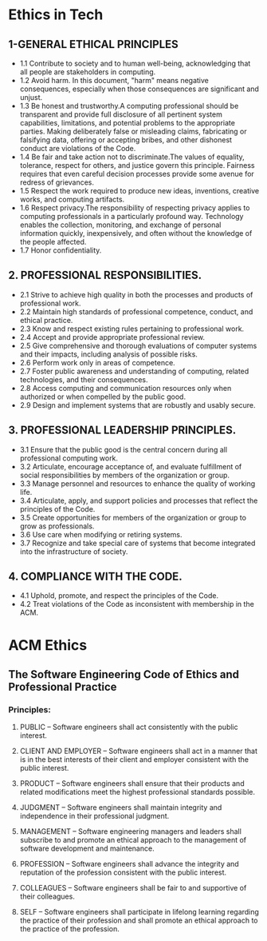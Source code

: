 # Ethics in Tech
## 1-GENERAL ETHICAL PRINCIPLES
- 1.1 Contribute to society and to human well-being, acknowledging that all people are stakeholders in computing.
- 1.2 Avoid harm. In this document, "harm" means negative consequences, especially when those consequences are significant and unjust.  
- 1.3 Be honest and trustworthy.A computing professional should be transparent and provide full disclosure of all pertinent system capabilities, limitations, and potential problems to the appropriate parties. Making deliberately false or misleading claims, fabricating or falsifying data, offering or accepting bribes, and other dishonest conduct are violations of the Code.
- 1.4 Be fair and take action not to discriminate.The values of equality, tolerance, respect for others, and justice govern this principle. Fairness requires that even careful decision processes provide some avenue for redress of grievances.
- 1.5 Respect the work required to produce new ideas, inventions, creative works, and computing artifacts.
- 1.6 Respect privacy.The responsibility of respecting privacy applies to computing professionals in a particularly profound way. Technology enables the collection, monitoring, and exchange of personal information quickly, inexpensively, and often without the knowledge of the people affected.
- 1.7 Honor confidentiality.
## 2. PROFESSIONAL RESPONSIBILITIES.
- 2.1 Strive to achieve high quality in both the processes and products of professional work.
- 2.2 Maintain high standards of professional competence, conduct, and ethical practice.
- 2.3 Know and respect existing rules pertaining to professional work.
- 2.4 Accept and provide appropriate professional review.
- 2.5 Give comprehensive and thorough evaluations of computer systems and their impacts, including analysis of possible risks.
- 2.6 Perform work only in areas of competence.
- 2.7 Foster public awareness and understanding of computing, related technologies, and their consequences.
- 2.8 Access computing and communication resources only when authorized or when compelled by the public good.
- 2.9 Design and implement systems that are robustly and usably secure.
## 3. PROFESSIONAL LEADERSHIP PRINCIPLES.
- 3.1 Ensure that the public good is the central concern during all professional computing work.
- 3.2 Articulate, encourage acceptance of, and evaluate fulfillment of social responsibilities by members of the organization or group.
- 3.3 Manage personnel and resources to enhance the quality of working life.
- 3.4 Articulate, apply, and support policies and processes that reflect the principles of the Code.
- 3.5 Create opportunities for members of the organization or group to grow as professionals.
- 3.6 Use care when modifying or retiring systems.
- 3.7 Recognize and take special care of systems that become integrated into the infrastructure of society.
## 4. COMPLIANCE WITH THE CODE.
- 4.1 Uphold, promote, and respect the principles of the Code.
- 4.2 Treat violations of the Code as inconsistent with membership in the ACM.


# ACM Ethics
## The Software Engineering Code of Ethics and Professional Practice
### Principles:
1. PUBLIC – Software engineers shall act consistently with the public interest.

2. CLIENT AND EMPLOYER – Software engineers shall act in a manner that is in the best interests of their client and employer consistent with the public interest.

3. PRODUCT – Software engineers shall ensure that their products and related modifications meet the highest professional standards possible.

4. JUDGMENT – Software engineers shall maintain integrity and independence in their professional judgment.

5. MANAGEMENT – Software engineering managers and leaders shall subscribe to and promote an ethical approach to the management of software development and maintenance.

6. PROFESSION – Software engineers shall advance the integrity and reputation of the profession consistent with the public interest.

7. COLLEAGUES – Software engineers shall be fair to and supportive of their colleagues.

8. SELF – Software engineers shall participate in lifelong learning regarding the practice of their profession and shall promote an ethical approach to the practice of the profession.

